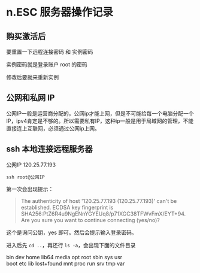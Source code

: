 # n.ESC 服务器操作记录

## 购买激活后
要重置一下远程连接密码 和 实例密码

实例密码就是登录账户 root 的密码

修改后要就来重新实例

## 公网和私网 IP
公网IP一般是运营商分配的，公网ip才能上网，但是不可能给每一个电脑分配一个IP，ipv4肯定是不够的。所以需要私有IP，这种ip一般是用于局域网的管理，不能直接连上互联网，必须通过公网ip上网。

## ssh 本地连接远程服务器
公网IP  120.25.77.193
```shell
ssh root@公网IP
```
第一次会出现提示：
> The authenticity of host '120.25.77.193 (120.25.77.193)' can't be established.
ECDSA key fingerprint is SHA256:PtZ6R4u9NgENnYGYEUq8/p71XGC38TFWvFmX/EYT+94.
Are you sure you want to continue connecting (yes/no)?

这个是询问公钥，yes 即可。然后会提示输入登录密码。

进入后先 `cd ..`，再还行 `ls -a`，会出现下面的文件目录

bin   dev  home  lib64       media  opt   root  sbin  sys  usr <br />
boot  etc  lib   lost+found  mnt    proc  run   srv   tmp  var